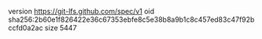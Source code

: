 version https://git-lfs.github.com/spec/v1
oid sha256:2b60e1f826422e36c67353ebfe8c5e38b8a9b1c8c457ed83c47f92bccfd0a2ac
size 5447
